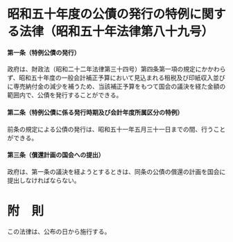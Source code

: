 # 昭和五十年度の公債の発行の特例に関する法律（昭和五十年法律第八十九号）
#### 第一条（特例公債の発行）
政府は、財政法（昭和二十二年法律第三十四号）第四条第一項の規定にかかわらず、昭和五十年度の一般会計補正予算において見込まれる租税及び印紙収入並びに専売納付金の減少を補うため、当該補正予算をもつて国会の議決を経た金額の範囲内で、公債を発行することができる。
#### 第二条（特例公債に係る発行時期及び会計年度所属区分の特例）
前条の規定による公債の発行は、昭和五十一年五月三十一日までの間、行うことができる。
#### 第三条（償還計画の国会への提出）
政府は、第一条の議決を経ようとするときは、同条の公債の償還の計画を国会に提出しなければならない。
# 附　則
この法律は、公布の日から施行する。
